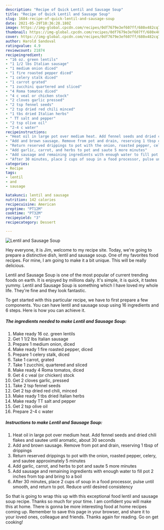 ```yaml
---
description: "Recipe of Quick Lentil and Sausage Soup"
title: "Recipe of Quick Lentil and Sausage Soup"
slug: 1684-recipe-of-quick-lentil-and-sausage-soup
date: 2021-05-29T10:36:28.180Z
image: https://img-global.cpcdn.com/recipes/0df7679e3ef607ff/680x482cq70/lentil-and-sausage-soup-recipe-main-photo.jpg
thumbnail: https://img-global.cpcdn.com/recipes/0df7679e3ef607ff/680x482cq70/lentil-and-sausage-soup-recipe-main-photo.jpg
cover: https://img-global.cpcdn.com/recipes/0df7679e3ef607ff/680x482cq70/lentil-and-sausage-soup-recipe-main-photo.jpg
author: Harold Sandoval
ratingvalue: 4.9
reviewcount: 21874
recipeingredient:
- "16 oz. green lentils"
- "1 1/2 lbs Italian sausage"
- "1 medium onion diced"
- "1 fire roasted pepper diced"
- "1 celery stalk diced"
- "1 carrot grated"
- "1 zucchini quartered and sliced"
- "4 Roma tomatos diced"
- "4 c veal or chicken stock"
- "2 cloves garlic pressed"
- "2 tsp fennel seeds"
- "2 tsp dried red chili minced"
- "1 tbs dried Italian herbs"
- " TT salt and pepper"
- "2 tsp olive oil"
- "2-4 c water"
recipeinstructions:
- "Heat oil in large pot over medium heat. Add fennel seeds and dried chili flakes and sautee until aromatic, about 30 seconds"
- "Add and brown sausage. Remove from pot and drain, reserving 1 tbsp of drippings"
- "Return reserved drippings to pot with the onion, roasted pepper, celery, and sautee approximately 5 minutes"
- "Add garlic, carrot, and herbs to pot and saute 5 more minutes"
- "Add sausage and remaining ingredients with enough water to fill pot 2 inches from top and bring to a boil"
- "After 30 minutes, place 2 cups of soup in a food processor, pulse until smooth, and return to pot. Reduce until desired consistency"
categories:
- Recipe
tags:
- lentil
- and
- sausage

katakunci: lentil and sausage 
nutrition: 142 calories
recipecuisine: American
preptime: "PT12M"
cooktime: "PT32M"
recipeyield: "3"
recipecategory: Dessert

---
```



![Lentil and Sausage Soup](https://img-global.cpcdn.com/recipes/0df7679e3ef607ff/680x482cq70/lentil-and-sausage-soup-recipe-main-photo.jpg)

Hey everyone, it is Jim, welcome to my recipe site. Today, we're going to prepare a distinctive dish, lentil and sausage soup. One of my favorites food recipes. For mine, I am going to make it a bit unique. This will be really delicious.



Lentil and Sausage Soup is one of the most popular of current trending foods on earth. It is enjoyed by millions daily. It's simple, it is quick, it tastes yummy. Lentil and Sausage Soup is something which I have loved my whole life. They're fine and they look fantastic.


To get started with this particular recipe, we have to first prepare a few components. You can have lentil and sausage soup using 16 ingredients and 6 steps. Here is how you can achieve it.

<!--inarticleads1-->

##### The ingredients needed to make Lentil and Sausage Soup:

1. Make ready 16 oz. green lentils
1. Get 1 1/2 lbs Italian sausage
1. Prepare 1 medium onion, diced
1. Make ready 1 fire roasted pepper, diced
1. Prepare 1 celery stalk, diced
1. Take 1 carrot, grated
1. Take 1 zucchini, quartered and sliced
1. Make ready 4 Roma tomatos, diced
1. Get 4 c veal (or chicken) stock
1. Get 2 cloves garlic, pressed
1. Take 2 tsp fennel seeds
1. Get 2 tsp dried red chili, minced
1. Make ready 1 tbs dried Italian herbs
1. Make ready  TT salt and pepper
1. Get 2 tsp olive oil
1. Prepare 2-4 c water




<!--inarticleads2-->

##### Instructions to make Lentil and Sausage Soup:

1. Heat oil in large pot over medium heat. Add fennel seeds and dried chili flakes and sautee until aromatic, about 30 seconds
1. Add and brown sausage. Remove from pot and drain, reserving 1 tbsp of drippings
1. Return reserved drippings to pot with the onion, roasted pepper, celery, and sautee approximately 5 minutes
1. Add garlic, carrot, and herbs to pot and saute 5 more minutes
1. Add sausage and remaining ingredients with enough water to fill pot 2 inches from top and bring to a boil
1. After 30 minutes, place 2 cups of soup in a food processor, pulse until smooth, and return to pot. Reduce until desired consistency




So that is going to wrap this up with this exceptional food lentil and sausage soup recipe. Thanks so much for your time. I am confident you will make this at home. There is gonna be more interesting food at home recipes coming up. Remember to save this page in your browser, and share it to your loved ones, colleague and friends. Thanks again for reading. Go on get cooking!
